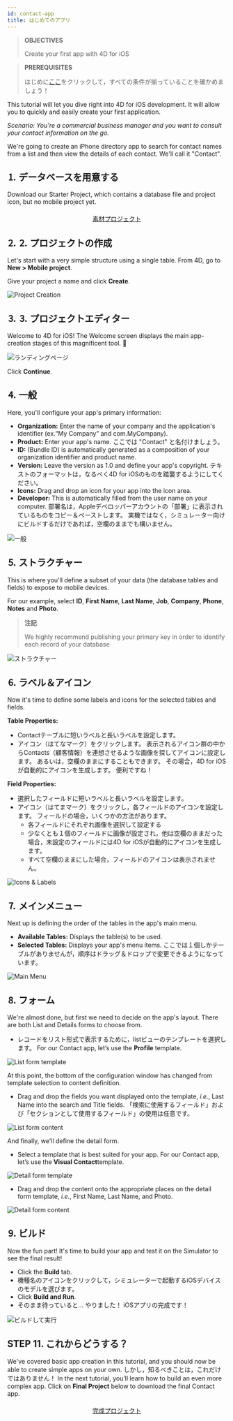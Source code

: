 ```yaml
---
id: contact-app
title: はじめてのアプリ
---
```


> **OBJECTIVES**
> 
> Create your first app with 4D for iOS

> **PREREQUISITES**
> 
> はじめに[ここ](prerequisites.html)をクリックして，すべての条件が揃っていることを確かめましょう！

This tutorial will let you dive right into 4D for iOS development. It will allow you to quickly and easily create your first application.

*Scenario: You're a commercial business manager and you want to consult your contact information on the go.*

We're going to create an iPhone directory app to search for contact names from a list and then view the details of each contact. We'll call it "Contact".

## ⒈ データベースを用意する
Download our Starter Project, which contains a database file and project icon, but no mobile project yet.

<div markdown="1" style="text-align: center; margin-top: 20px">

<a class="button"
href="https://github.com/4d-go-mobile/tutorial-ContactApp/archive/acbb699c3c9d9edd3a8bbb715e87c17140b7e15f.zip">素材プロジェクト</a>
</div>

## ⒉ ⒉ プロジェクトの作成

Let's start with a very simple structure using a single table. From 4D, go to **New > Mobile project**.

Give your project a name and click **Create**.

![Project Creation](assets/en/contact-app/Project-creation-4D-for-iOS.png)

## ⒊ ⒊ プロジェクトエディター

Welcome to 4D for iOS! The Welcome screen displays the main app-creation stages of this magnificent tool. 🙂

![ランディングページ](assets/en/contact-app/Welcome-Screen-4D-for-iOS.png)

Click **Continue**.

## ⒋ 一般

Here, you'll configure your app's primary information:

* **Organization:** Enter the name of your company and the application's identifier (ex.“My Company” and com.MyCompany).
* **Product:** Enter your app's name. ここでは "Contact" と名付けましょう。
* **ID:** (Bundle ID) is automatically generated as a composition of your organization identifier and product name.
* **Version:** Leave the version as 1.0 and define your app's copyright. テキストのフォーマットは，なるべく4D for iOSのものを踏襲するようにしてください。
* **Icons:** Drag and drop an icon for your app into the icon area.
* **Developer:** This is automatically filled from the user name on your computer. 部署名は，Appleデベロッパーアカウントの「部署」に表示されているものをコピー＆ペーストします。 実機ではなく，シミュレーター向けにビルドするだけであれば，空欄のままでも構いません。

![一般](assets/en/contact-app/Contact-app-general-section-4D-for-iOS.png)

## ⒌ ストラクチャー

This is where you'll define a subset of your data (the database tables and fields) to expose to mobile devices.

For our example, select **ID**, **First Name**, **Last Name**, **Job**, **Company**, **Phone**, **Notes** and **Photo**.

> **注記**
> 
> We highly recommend publishing your primary key in order to identify each record of your database

![ストラクチャー](assets/en/contact-app/Contact-app-structure-section-4D-for-iOS.png)

## ⒍ ラベル＆アイコン

Now it's time to define some labels and icons for the selected tables and fields.

**Table Properties:**

* Contactテーブルに短いラベルと長いラベルを設定します。
* アイコン（はてなマーク）をクリックします。 表示されるアイコン群の中からContacts（顧客情報）を連想させるような画像を探してアイコンに設定します。 あるいは，空欄のままにすることもできます。 その場合，4D for iOSが自動的にアイコンを生成します。 便利ですね！

**Field Properties:**

* 選択したフィールドに短いラベルと長いラベルを設定します。
* アイコン（はてまマーク）をクリックし，各フィールドのアイコンを設定します。 フィールドの場合，いくつかの方法があります。
    * 各フィールドにそれぞれ画像を選択して設定する
    * 少なくとも１個のフィールドに画像が設定され，他は空欄のままだった場合，未設定のフィールドには4D for iOSが自動的にアイコンを生成します。
    * すべて空欄のままにした場合，フィールドのアイコンは表示されません。

![Icons & Labels](assets/en/contact-app/Contact-app-icons-labels-section-4D-for-iOS.png)

## ⒎ メインメニュー

Next up is defining the order of the tables in the app's main menu.

* **Available Tables:** Displays the table(s) to be used.
* **Selected Tables:** Displays your app's menu items. ここでは１個しかテーブルがありませんが，順序はドラッグ＆ドロップで変更できるようになっています。

![Main Menu](assets/en/contact-app/Contact-app-main-menu-section-4D-for-iOS.png)

## ⒏ フォーム

We're almost done, but first we need to decide on the app's layout. There are both List and Details forms to choose from.

* レコードをリスト形式で表示するために，listビューのテンプレートを選択します。 For our Contact app, let’s use the **Profile** template.

![List form template](assets/en/contact-app/ListformTemplate-form-section-4D-for-iOS.png)

At this point, the bottom of the configuration window has changed from template selection to content definition.

* Drag and drop the fields you want displayed onto the template, <i>i.e.</i>, Last Name into the search and Title fields. 「検索に使用するフィールド」および「セクションとして使用するフィールド」の使用は任意です。

![List form content](assets/en/contact-app/ListformContent-form-section-4D-for-iOS.png)

And finally, we'll define the detail form.

* Select a template that is best suited for your app. For our Contact app, let’s use the **Visual Contact**template.

![Detail form template](assets/en/contact-app/DetailformTemplate-form-section-4D-for-iOS.png)


* Drag and drop the content onto the appropriate places on the detail form template, <i>i.e.</i>, First Name, Last Name, and Photo.

![Detail form content](assets/en/contact-app/DetailformContent-form-section-4D-for-iOS.png)

## ⒐ ビルド

Now the fun part! It's time to build your app and test it on the Simulator to see the final result!

* Click the **Build** tab.
* 機種名のアイコンをクリックして，シミュレーターで起動するiOSデバイスのモデルを選びます。
* Click  **Build and Run**.
* そのまま待っていると… やりました！ iOSアプリの完成です！

![ビルドして実行](assets/en/contact-app/Build-the-app-simulator.png)

## STEP 11. これからどうする？

We've covered basic app creation in this tutorial, and you should now be able to create simple apps on your own. しかし，知るべきことは，これだけではありません！ In the next tutorial, you’ll learn how to build an even more complex app. Click on **Final Project** below to download the final Contact app.

<div markdown="1" style="text-align: center; margin-top: 20px; margin-bottom: 20px">
<a class="button"
href="https://github.com/4d-go-mobile/tutorial-ContactApp/releases/latest/download/tutorial-ContactApp.zip">完成プロジェクト</a>
</div>
